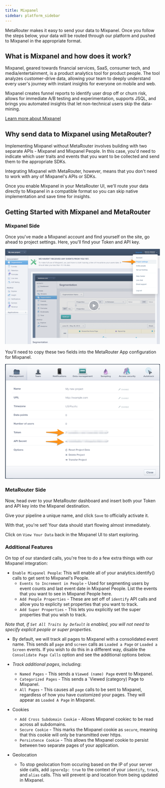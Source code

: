 ```yaml
---
title: Mixpanel
sidebar: platform_sidebar
---
```


MetaRouter makes it easy to send your data to Mixpanel. Once you follow the steps below, your data will be routed through our platform and pushed to Mixpanel in the appropriate format.

## What is Mixpanel and how does it work?

Mixpanel, geared towards financial services, SaaS, consumer tech, and media/entertainment, is a product analytics tool for product people. The tool analyzes customer-drive data, allowing your team to deeply understand every user's journey with instant insights for everyone on mobile and web.

Mixpanel creates funnel reports to identify user drop off or churn risk, allows for immediate A/B testing and experimentation, supports JSQL, and brings you automated insights that let non-technical users skip the data-mining.

[Learn more about Mixpanel](https://mixpanel.com/)

## Why send data to Mixpanel using MetaRouter?

Implementing Mixpanel without MetaRouter involves building with two separate APIs - Mixpanel and Mixpanel People. In this case, you'd need to indicate which user traits and events that you want to be collected and send them to the appropriate SDKs.

Integrating Mixpanel with MetaRouter, however, means that you don't need to work with any of Mixpanel's APIs or SDKs.

Once you enable Mixpanel in your MetaRouter UI, we'll route your data directly to Mixpanel in a compatible format so you can skip native implementation and save time for insights.

## Getting Started with Mixpanel and MetaRouter

### Mixpanel Side

Once you've made a Mixpanel account and find yourself on the site, go ahead to project settings. Here, you'll find your Token and API key.

![mixpanel1](../../../images/mixpanel1.png)

You'll need to copy these two fields into the MetaRouter App configuration for Mixpanel.

![mixpanel2](../../../images/mixpanel2.png)


### MetaRouter Side

Now, head over to your MetaRouter dashboard and insert both your Token and API key into the Mixpanel destination.

Give your pipeline a unique name, and click `Save` to officially activate it.

With that, you're set! Your data should start flowing almost immediately.

Click on `View Your Data` back in the Mixpanel UI to start exploring.

### Additional Features

On top of our standard calls, you're free to do a few extra things with our Mixpanel integration:

- `Enable Mixpanel People`: This will enable all of your analytics.identify() calls to get sent to Mixpanel's People.
    * `Events to Increment in People` - Used for segmenting users by event counts and last event date in Mixpanel People. List the events that you want to see in Mixpanel People here.
    * `Add People Properties` - These are set off of `identify` API calls and allow you to explicity set properties that you want to track.
    * `Add Super Properties` - This lets you explicitly set the super properties that you wish to track.

*Note that, if `Set All Traits by Default` is enabled, you will not need to specify explicit people or super properties.*

- By default, we will track all pages to Mixpanel with a consolidated event name. This sends all `page` and `screen` calls as `Loaded a Page` or `Loaded a Screen` events. If you wish to do this in a different way, disable the `Consolidate Page Calls` option and see the additional options below. 

- *Track additional pages*, including:
    * `Named Pages` - This sends a `Viewed (name) Page` event to Mixpanel.
    * `Categorized Pages` - This sends a `Viewed (category) Page to Mixpanel.
    * `All Pages` - This causes all `page` calls to be sent to Mixpanel, regardless of how you have customized your pages. They will appear as `Loaded A Page` in Mixpanel.

- Cookies
    * `Add Cross Subdomain Cookie` - Allows Mixpanel cookiec to be read across all subdomains.
    * `Secure Cookie` - This marks the Mixpanel cookie as `secure`, meaning that this cookie will only be transmitted over https.
    * `Persistence Cookie` - This allows the Mixpanel cookie to persist between two separate pages of your application.

- Geolocation
    * To stop geolocation from occuring based on the IP of your server side calls, add `ignoreIp: true` to the context of your `identify`, `track`, and `alias` calls. This will prevent ip and location from being updated in Mixpanel.
  
